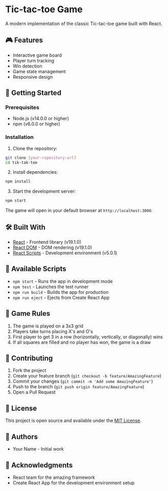 # Tic-tac-toe Game
 
A modern implementation of the classic Tic-tac-toe game built with React.

## 🎮 Features
 
- Interactive game board
- Player turn tracking
- Win detection
- Game state management
- Responsive design

## 🚀 Getting Started

### Prerequisites

- Node.js (v14.0.0 or higher)
- npm (v6.0.0 or higher)

### Installation

1. Clone the repository:
```bash
git clone [your-repository-url]
cd tik-tak-toe
```

2. Install dependencies:
```bash
npm install
```

3. Start the development server:
```bash
npm start
```

The game will open in your default browser at `http://localhost:3000`.

## 🛠️ Built With

- [React](https://reactjs.org/) - Frontend library (v19.1.0)
- [React DOM](https://reactjs.org/docs/react-dom.html) - DOM rendering (v19.1.0)
- [React Scripts](https://create-react-app.dev/) - Development environment (v5.0.1)

## 📝 Available Scripts

- `npm start` - Runs the app in development mode
- `npm test` - Launches the test runner
- `npm run build` - Builds the app for production
- `npm run eject` - Ejects from Create React App

## 🎯 Game Rules

1. The game is played on a 3x3 grid
2. Players take turns placing X's and O's
3. First player to get 3 in a row (horizontally, vertically, or diagonally) wins
4. If all squares are filled and no player has won, the game is a draw

## 🤝 Contributing

1. Fork the project
2. Create your feature branch (`git checkout -b feature/AmazingFeature`)
3. Commit your changes (`git commit -m 'Add some AmazingFeature'`)
4. Push to the branch (`git push origin feature/AmazingFeature`)
5. Open a Pull Request

## 📄 License

This project is open source and available under the [MIT License](LICENSE).

## 👥 Authors

- Your Name - Initial work

## 🙏 Acknowledgments

- React team for the amazing framework
- Create React App for the development environment setup 
